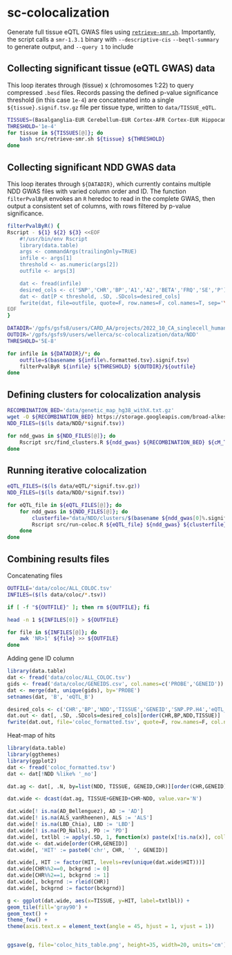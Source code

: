 # sc-colocalization

Generate full tissue eQTL GWAS files using [`retrieve-smr.sh`](src/retrieve-smr.sh). Importantly, the
script calls a `smr-1.3.1` binary with `--descriptive-cis` `--beqtl-summary` to generate output,
and `--query 1` to include
    
## Collecting significant tissue (eQTL GWAS) data
This loop iterates through (tissue) x (chromosomes 1:22) to query compressed `.besd` files. Records
passing the defined p-value significance threshold (in this case `1e-4`) are concatenated into a
single `${tissue}.signif.tsv.gz` file per tissue type, written to `data/TISSUE_eQTL`.

```bash
TISSUES=(Basalganglia-EUR Cerebellum-EUR Cortex-AFR Cortex-EUR Hippocampus-EUR Spinalcord-EUR)
THRESHOLD='1e-4'
for tissue in ${TISSUES[@]}; do
    bash src/retrieve-smr.sh ${tissue} ${THRESHOLD}
done
```


## Collecting significant NDD GWAS data
This loop iterates through `${DATADIR}`, which currently contains multiple NDD GWAS files with
varied column order and ID. The function `filterPvalByR` envokes an `R` heredoc to read in the
complete GWAS, then output a consistent set of columns, with rows filtered by p-value significance.

```bash
filterPvalByR() {
Rscript - ${1} ${2} ${3} <<EOF
    #!/usr/bin/env Rscript
    library(data.table)
    args <- commandArgs(trailingOnly=TRUE)
    infile <- args[1]
    threshold <- as.numeric(args[2])
    outfile <- args[3]

    dat <- fread(infile)
    desired_cols <- c('SNP','CHR','BP','A1','A2','BETA','FRQ','SE','P')
    dat <- dat[P < threshold, .SD, .SDcols=desired_cols]
    fwrite(dat, file=outfile, quote=F, row.names=F, col.names=T, sep='\t')
EOF
}

DATADIR='/gpfs/gsfs8/users/CARD_AA/projects/2022_10_CA_singlecell_humanbrain/data/final_formatted_sumstats'
OUTDIR='/gpfs/gsfs9/users/wellerca/sc-colocalization/data/NDD'
THRESHOLD='5E-8'

for infile in ${DATADIR}/*; do
    outfile=$(basename ${infile%.formatted.tsv}.signif.tsv)
    filterPvalByR ${infile} ${THRESHOLD} ${OUTDIR}/${outfile}
done
```


## Defining clusters for colocalization analysis
```bash
RECOMBINATION_BED='data/genetic_map_hg38_withX.txt.gz'
wget -O ${RECOMBINATION_BED} https://storage.googleapis.com/broad-alkesgroup-public/Eagle/downloads/tables/genetic_map_hg38_withX.txt.gz
NDD_FILES=($(ls data/NDD/*signif.tsv))

for ndd_gwas in ${NDD_FILES[@]}; do
    Rscript src/find_clusters.R ${ndd_gwas} ${RECOMBINATION_BED} ${cM_THRESHOLD}
done
```

## Running iterative colocalization

```bash
eQTL_FILES=($(ls data/eQTL/*signif.tsv.gz))
NDD_FILES=($(ls data/NDD/*signif.tsv))

for eQTL_file in ${eQTL_FILES[@]}; do 
    for ndd_gwas in ${NDD_FILES[@]}; do
        clusterfile="data/NDD/clusters/$(basename ${ndd_gwas[0]%.signif.tsv}.clusters_chosen.tsv)"
        Rscript src/run-coloc.R ${eQTL_file} ${ndd_gwas} ${clusterfile}
    done
done
```

## Combining results files
Concatenating files
```bash
OUTFILE='data/coloc/ALL_COLOC.tsv'
INFILES=($(ls data/coloc/*.tsv))

if [ -f "${OUTFILE}" ]; then rm ${OUTFILE}; fi

head -n 1 ${INFILES[0]} > ${OUTFILE}

for file in ${INFILES[@]}; do
    awk 'NR>1' ${file} >> ${OUTFILE}
done
```

Adding gene ID column
```R
library(data.table)
dat <- fread('data/coloc/ALL_COLOC.tsv')
gids <- fread('data/coloc/GENEIDS.csv', col.names=c('PROBE','GENEID'))
dat <- merge(dat, unique(gids), by='PROBE')
setnames(dat, 'B', 'eQTL_B')

desired_cols <- c('CHR','BP','NDD','TISSUE','GENEID','SNP.PP.H4','eQTL_B','PROBE','PROBE_BP','SNP','A1','A2','FREQ')
dat.out <- dat[, .SD, .SDcols=desired_cols][order(CHR,BP,NDD,TISSUE)]
fwrite(dat.out, file='coloc_formatted.tsv', quote=F, row.names=F, col.names=T, sep='\t')
```

Heat-map of hits
```R
library(data.table)
library(ggthemes)
library(ggplot2)
dat <- fread('coloc_formatted.tsv')
dat <- dat[!NDD %like% '_no']

dat.ag <- dat[, .N, by=list(NDD, TISSUE, GENEID,CHR)][order(CHR,GENEID)]

dat.wide <- dcast(dat.ag, TISSUE+GENEID+CHR~NDD, value.var='N')

dat.wide[! is.na(AD_Bellenguez), AD := 'AD']
dat.wide[! is.na(ALS_vanRheenen), ALS := 'ALS']
dat.wide[! is.na(LBD_Chia), LBD := 'LBD']
dat.wide[! is.na(PD_Nalls), PD := 'PD']
dat.wide[, txtlbl := apply(.SD, 1, function(x) paste(x[!is.na(x)], collapse = ", ")), .SDcols=c('PD','AD','ALS','LBD')]
dat.wide <- dat.wide[order(CHR,GENEID)]
dat.wide[, 'HIT' := paste0('chr', CHR, ' ', GENEID)]

dat.wide[, HIT := factor(HIT, levels=rev(unique(dat.wide$HIT)))]
dat.wide[CHR%%2==0, bckgrnd := 0]
dat.wide[CHR%%2==1, bckgrnd := 1]
dat.wide[, bckgrnd := rleid(CHR)]
dat.wide[, bckgrnd := factor(bckgrnd)]

g <- ggplot(dat.wide, aes(x=TISSUE, y=HIT, label=txtlbl)) + 
geom_tile(fill='gray90') +
geom_text() +
theme_few() +
theme(axis.text.x = element_text(angle = 45, hjust = 1, vjust = 1))


ggsave(g, file='coloc_hits_table.png', height=35, width=20, units='cm')

```